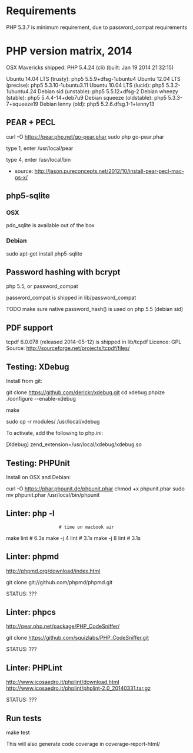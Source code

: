 # Requirements

PHP 5.3.7 is minimum requirement, due to password_compat requirements



# PHP version matrix, 2014

OSX Mavericks shipped: PHP 5.4.24 (cli) (built: Jan 19 2014 21:32:15)

Ubuntu 14.04 LTS (trusty):    php5 5.5.9+dfsg-1ubuntu4
Ubuntu 12.04 LTS (precise):   php5 5.3.10-1ubuntu3.11
Ubuntu 10.04 LTS (lucid):     php5 5.3.2-1ubuntu4.24
Debian sid (unstable):        php5 5.5.12+dfsg-2
Debian wheezy (stable):       php5 5.4.4-14+deb7u9
Debian squeeze (oldstable):   php5 5.3.3-7+squeeze19
Debian lenny (old):           php5 5.2.6.dfsg.1-1+lenny13




## PEAR + PECL

  curl -O https://pear.php.net/go-pear.phar
  sudo php go-pear.phar


type 1, enter /usr/local/pear

type 4, enter /usr/local/bin

  * source: http://jason.pureconcepts.net/2012/10/install-pear-pecl-mac-os-x/






## php5-sqlite

### OSX

pdo_sqlite is available out of the box

### Debian

  sudo apt-get install php5-sqlite





## Password hashing with bcrypt

  php 5.5, or password_compat

  password_compat is shipped in lib/password_compat

TODO make sure native password_hash() is used on php 5.5 (debian sid)





## PDF support

tcpdf 6.0.078 (released 2014-05-12) is shipped in lib/tcpdf
Licence: GPL
Source: http://sourceforge.net/projects/tcpdf/files/






## Testing: XDebug

Install from git:

  git clone https://github.com/derickr/xdebug.git
  cd xdebug
  phpize
  ./configure --enable-xdebug

  make

  sudo cp -r modules/  /usr/local/xdebug


To activate, add the following to php.ini:

  [Xdebug]
  zend_extension=/usr/local/xdebug/xdebug.so





## Testing: PHPUnit

Install on OSX and Debian:

  curl -O https://phar.phpunit.de/phpunit.phar
  chmod +x phpunit.phar
  sudo mv phpunit.phar /usr/local/bin/phpunit





## Linter: php -l

                        # time on macbook air
  make lint             # 6.3s
  make -j 4 lint        # 3.1s
  make -j 8 lint        # 3.1s



## Linter: phpmd

http://phpmd.org/download/index.html

  git clone git://github.com/phpmd/phpmd.git

STATUS: ???



## Linter: phpcs

http://pear.php.net/package/PHP_CodeSniffer/

  git clone https://github.com/squizlabs/PHP_CodeSniffer.git

STATUS: ???



## Linter: PHPLint

http://www.icosaedro.it/phplint/download.html
http://www.icosaedro.it/phplint/phplint-2.0_20140331.tar.gz

STATUS: ???





## Run tests

  make test

This will also generate code coverage in coverage-report-html/

